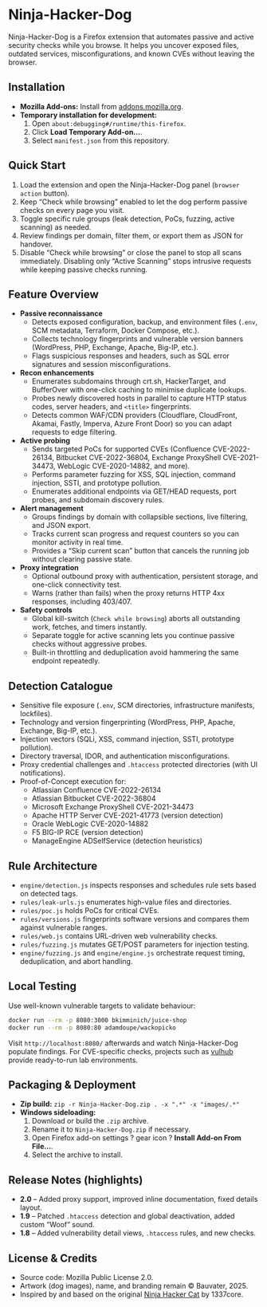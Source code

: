 # Ninja-Hacker-Dog
Ninja-Hacker-Dog is a Firefox extension that automates passive and active security checks while you browse. It helps you uncover exposed files, outdated services, misconfigurations, and known CVEs without leaving the browser.

## Installation
- **Mozilla Add-ons:** Install from [addons.mozilla.org](https://addons.mozilla.org/de/firefox/addon/ninja-hacker-dog/).
- **Temporary installation for development:**
  1. Open `about:debugging#/runtime/this-firefox`.
  2. Click **Load Temporary Add-on…**.
  3. Select `manifest.json` from this repository.

## Quick Start
1. Load the extension and open the Ninja-Hacker-Dog panel (`browser action` button).
2. Keep “Check while browsing” enabled to let the dog perform passive checks on every page you visit.
3. Toggle specific rule groups (leak detection, PoCs, fuzzing, active scanning) as needed.
4. Review findings per domain, filter them, or export them as JSON for handover.
5. Disable “Check while browsing” or close the panel to stop all scans immediately. Disabling only “Active Scanning” stops intrusive requests while keeping passive checks running.

## Feature Overview
- **Passive reconnaissance**
  - Detects exposed configuration, backup, and environment files (`.env`, SCM metadata, Terraform, Docker Compose, etc.).
  - Collects technology fingerprints and vulnerable version banners (WordPress, PHP, Exchange, Apache, Big-IP, etc.).
  - Flags suspicious responses and headers, such as SQL error signatures and session misconfigurations.
- **Recon enhancements**
  - Enumerates subdomains through crt.sh, HackerTarget, and BufferOver with one-click caching to minimise duplicate lookups.
  - Probes newly discovered hosts in parallel to capture HTTP status codes, server headers, and `<title>` fingerprints.
  - Detects common WAF/CDN providers (Cloudflare, CloudFront, Akamai, Fastly, Imperva, Azure Front Door) so you can adapt requests to edge filtering.
- **Active probing**
  - Sends targeted PoCs for supported CVEs (Confluence CVE-2022-26134, Bitbucket CVE-2022-36804, Exchange ProxyShell CVE-2021-34473, WebLogic CVE-2020-14882, and more).
  - Performs parameter fuzzing for XSS, SQL injection, command injection, SSTI, and prototype pollution.
  - Enumerates additional endpoints via GET/HEAD requests, port probes, and subdomain discovery rules.
- **Alert management**
  - Groups findings by domain with collapsible sections, live filtering, and JSON export.
  - Tracks current scan progress and request counters so you can monitor activity in real time.
  - Provides a “Skip current scan” button that cancels the running job without clearing passive state.
- **Proxy integration**
  - Optional outbound proxy with authentication, persistent storage, and one-click connectivity test.
  - Warns (rather than fails) when the proxy returns HTTP 4xx responses, including 403/407.
- **Safety controls**
  - Global kill-switch (`Check while browsing`) aborts all outstanding work, fetches, and timers instantly.
  - Separate toggle for active scanning lets you continue passive checks without aggressive probes.
  - Built-in throttling and deduplication avoid hammering the same endpoint repeatedly.

## Detection Catalogue
- Sensitive file exposure (`.env`, SCM directories, infrastructure manifests, lockfiles).
- Technology and version fingerprinting (WordPress, PHP, Apache, Exchange, Big-IP, etc.).
- Injection vectors (SQLi, XSS, command injection, SSTI, prototype pollution).
- Directory traversal, IDOR, and authentication misconfigurations.
- Proxy credential challenges and `.htaccess` protected directories (with UI notifications).
- Proof-of-Concept execution for:
  - Atlassian Confluence CVE-2022-26134
  - Atlassian Bitbucket CVE-2022-36804
  - Microsoft Exchange ProxyShell CVE-2021-34473
  - Apache HTTP Server CVE-2021-41773 (version detection)
  - Oracle WebLogic CVE-2020-14882
  - F5 BIG-IP RCE (version detection)
  - ManageEngine ADSelfService (detection heuristics)

## Rule Architecture
- `engine/detection.js` inspects responses and schedules rule sets based on detected tags.
- `rules/leak-urls.js` enumerates high-value files and directories.
- `rules/poc.js` holds PoCs for critical CVEs.
- `rules/versions.js` fingerprints software versions and compares them against vulnerable ranges.
- `rules/web.js` contains URL-driven web vulnerability checks.
- `rules/fuzzing.js` mutates GET/POST parameters for injection testing.
- `engine/fuzzing.js` and `engine/engine.js` orchestrate request timing, deduplication, and abort handling.

## Local Testing
Use well-known vulnerable targets to validate behaviour:

```bash
docker run --rm -p 8080:3000 bkimminich/juice-shop
docker run --rm -p 8080:80 adamdoupe/wackopicko
```

Visit `http://localhost:8080/` afterwards and watch Ninja-Hacker-Dog populate findings. For CVE-specific checks, projects such as [vulhub](https://github.com/vulhub/vulhub) provide ready-to-run lab environments.

## Packaging & Deployment
- **Zip build:** `zip -r Ninja-Hacker-Dog.zip . -x ".*" -x "images/.*"`
- **Windows sideloading:**
  1. Download or build the `.zip` archive.
  2. Rename it to `Ninja-Hacker-Dog.zip` if necessary.
  3. Open Firefox add-on settings ? gear icon ? **Install Add-on From File…**.
  4. Select the archive to install.

## Release Notes (highlights)
- **2.0** – Added proxy support, improved inline documentation, fixed details layout.
- **1.9** – Patched `.htaccess` detection and global deactivation, added custom “Woof” sound.
- **1.8** – Added vulnerability detail views, `.htaccess` rules, and new checks.

## License & Credits
- Source code: Mozilla Public License 2.0.
- Artwork (dog images), name, and branding remain © Bauvater, 2025.
- Inspired by and based on the original [Ninja Hacker Cat](https://github.com/Leetcore/ninja-hacker-cat) by 1337core.

